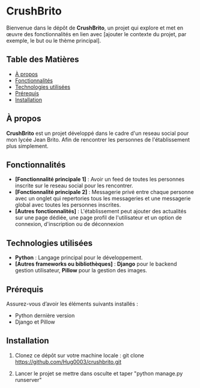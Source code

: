 # CrushBrito

Bienvenue dans le dépôt de **CrushBrito**, un projet qui explore et met en œuvre des fonctionnalités en lien avec [ajouter le contexte du projet, par exemple, le but ou le thème principal].

## Table des Matières

- [À propos](#à-propos)
- [Fonctionnalités](#fonctionnalités)
- [Technologies utilisées](#technologies-utilisées)
- [Prérequis](#prérequis)
- [Installation](#installation)

## À propos

**CrushBrito** est un projet développé dans le cadre d'un reseau social pour mon lycée Jean Brito. Afin de rencontrer les personnes de l'établissement plus simplement.

## Fonctionnalités

- **[Fonctionnalité principale 1]** : Avoir un feed de toutes les personnes inscrite sur le reseau social pour les rencontrer.
- **[Fonctionnalité principale 2]** : Messagerie privé entre chaque personne avec un onglet qui repertories tous les messageries et une messagerie global avec toutes les personnes inscrites.
- **[Autres fonctionnalités]** : L'établissement peut ajouter des actualités sur une page dédiée, une page profil de l'utilisateur et un option de connexion, d'inscription ou de déconnexion

## Technologies utilisées

- **Python** : Langage principal pour le développement.
- **[Autres frameworks ou bibliothèques]** : **Django** pour le backend gestion utilisateur, **Pillow** pour la gestion des images.

## Prérequis

Assurez-vous d’avoir les éléments suivants installés :

- Python dernière version
- Django et Pillow

## Installation

1. Clonez ce dépôt sur votre machine locale :
   git clone https://github.com/Hug0003/crushbrito.git

2. Lancer le projet
   se mettre dans osculte et taper "python manage.py runserver"


